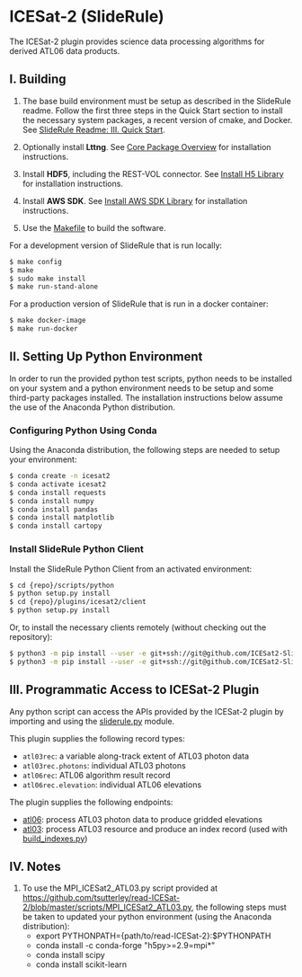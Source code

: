ICESat-2 (SlideRule)
====================

The ICESat-2 plugin provides science data processing algorithms for derived ATL06 data products.

## I. Building

1. The base build environment must be setup as described in the SlideRule readme.  Follow the first three steps in the Quick Start section to install the necessary system packages, a recent version of cmake, and Docker.  See [SlideRule Readme: III. Quick Start](https://github.com/ICESat2-SlideRule/sliderule/blob/master/README.md#iii-quick-start).  

2. Optionally install __Lttng__. See [Core Package Overview](https://github.com/ICESat2-SlideRule/sliderule/blob/master/packages/core/core.md) for installation instructions.

3. Install __HDF5__, including the REST-VOL connector. See [Install H5 Library](https://github.com/ICESat2-SlideRule/sliderule/blob/master/packages/h5/h5.md) for installation instructions.

4. Install __AWS SDK__. See [Install AWS SDK Library](https://github.com/ICESat2-SlideRule/sliderule/blob/asset/packages/aws/aws.md) for installation instructions.

5. Use the [Makefile](build/Makefile) to build the software.

For a development version of SlideRule that is run locally:
```bash
$ make config
$ make
$ sudo make install
$ make run-stand-alone
```

For a production version of SlideRule that is run in a docker container:
```bash
$ make docker-image
$ make run-docker
```

## II. Setting Up Python Environment

In order to run the provided python test scripts, python needs to be installed on your system and a python environment needs to be setup and some third-party packages installed.  The installation instructions below assume the use of the Anaconda Python distribution.

### Configuring Python Using Conda

Using the Anaconda distribution, the following steps are needed to setup your environment:
```bash
$ conda create -n icesat2
$ conda activate icesat2
$ conda install requests
$ conda install numpy
$ conda install pandas
$ conda install matplotlib
$ conda install cartopy
```

### Install SlideRule Python Client

Install the SlideRule Python Client from an activated environment:
```bash
$ cd {repo}/scripts/python
$ python setup.py install
$ cd {repo}/plugins/icesat2/client
$ python setup.py install
```

Or, to install the necessary clients remotely (without checking out the repository):
```bash
$ python3 -m pip install --user -e git+ssh://git@github.com/ICESat2-SlideRule/sliderule.git#egg=sliderule\&subdirectory=scripts/python/
$ python3 -m pip install --user -e git+ssh://git@github.com/ICESat2-SlideRule/sliderule.git#egg=sliderule-icesat2\&subdirectory=plugins/icesat2/client/
```

## III. Programmatic Access to ICESat-2 Plugin

Any python script can access the APIs provided by the ICESat-2 plugin by importing and using the [sliderule.py](../../scripts/python/sliderule/sliderule.py) module.

This plugin supplies the following record types:
* `atl03rec`: a variable along-track extent of ATL03 photon data
* `atl03rec.photons`: individual ATL03 photons
* `atl06rec`: ATL06 algorithm result record
* `atl06rec.elevation`: individual ATL06 elevations

The plugin supplies the following endpoints:
* [atl06](endpoints/atl06.lua): process ATL03 photon data to produce gridded elevations
* [atl03](endpoints/atl03.lua): process ATL03 resource and produce an index record (used with [build_indexes.py](utils/build_indexes.py))

## IV. Notes

1. To use the MPI_ICESat2_ATL03.py script provided at https://github.com/tsutterley/read-ICESat-2/blob/master/scripts/MPI_ICESat2_ATL03.py, the following steps must be taken to updated your python environment (using the Anaconda distribution):
    * export PYTHONPATH={path/to/read-ICESat-2}:$PYTHONPATH
    * conda install -c conda-forge "h5py>=2.9=mpi*"
    * conda install scipy
    * conda install scikit-learn